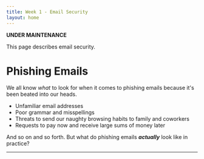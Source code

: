 ```yaml
---
title: Week 1 - Email Security
layout: home
---
```


**********UNDER MAINTENANCE**********

This page describes email security.

# Phishing Emails

We all know _what_ to look for when it comes to phishing emails because it's been beated into our heads.

*   Unfamiliar email addresses
*   Poor grammar and misspellings
*   Threats to send our naughty browsing habits to family and coworkers
*   Requests to pay now and receive large sums of money later

And so on and so forth. But what do phishing emails **_actually_** look like in practice?



----